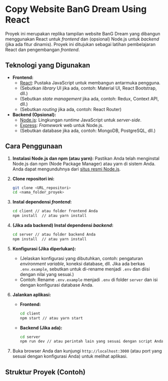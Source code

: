 # Copy Website BanG Dream Using React

Proyek ini merupakan replika tampilan website BanG Dream yang dibangun menggunakan React untuk *frontend* dan (opsional) Node.js untuk *backend* (jika ada fitur dinamis). Proyek ini ditujukan sebagai latihan pembelajaran React dan pengembangan *frontend*.

## Teknologi yang Digunakan

*   **Frontend:**
    *   [React](https://reactjs.org/): Pustaka JavaScript untuk membangun antarmuka pengguna.
    *   (Sebutkan *library* UI jika ada, contoh: Material UI, React Bootstrap, dll.)
    *   (Sebutkan *state management* jika ada, contoh: Redux, Context API, dll.)
    *   (Sebutkan *routing* jika ada, contoh: React Router)
*   **Backend (Opsional):**
    *   [Node.js](https://nodejs.org/): Lingkungan *runtime* JavaScript untuk *server-side*.
    *   [Express](https://expressjs.com/): *Framework* web untuk Node.js.
    *   (Sebutkan database jika ada, contoh: MongoDB, PostgreSQL, dll.)

## Cara Penggunaan

1.  **Instalasi Node.js dan npm (atau yarn):**
    Pastikan Anda telah menginstal Node.js dan npm (Node Package Manager) atau yarn di sistem Anda. Anda dapat mengunduhnya dari [situs resmi Node.js](https://nodejs.org/).

2.  **Clone repositori ini:**

    ```bash
    git clone <URL_repositori>
    cd <nama_folder_proyek>
    ```

3.  **Instal dependensi *frontend*:**

    ```bash
    cd client // atau folder frontend Anda
    npm install  // atau yarn install
    ```

4.  **(Jika ada backend) Instal dependensi *backend*:**

    ```bash
    cd server // atau folder backend Anda
    npm install  // atau yarn install
    ```

5.  **Konfigurasi (Jika diperlukan):**
    *   (Jelaskan konfigurasi yang dibutuhkan, contoh: pengaturan *environment variable*, koneksi database, dll. Jika ada berkas `.env.example`, sebutkan untuk di-rename menjadi `.env` dan diisi dengan nilai yang sesuai.)
    *   Contoh: Rename `.env.example` menjadi `.env` di folder `server` dan isi dengan konfigurasi database Anda.

6.  **Jalankan aplikasi:**

    *   **Frontend:**

        ```bash
        cd client
        npm start // atau yarn start
        ```

    *   **Backend (Jika ada):**

        ```bash
        cd server
        npm run dev // atau perintah lain yang sesuai dengan script Anda
        ```

7.  Buka browser Anda dan kunjungi `http://localhost:3000` (atau port yang sesuai dengan konfigurasi Anda) untuk melihat aplikasi.

## Struktur Proyek (Contoh)
